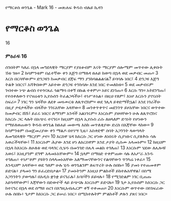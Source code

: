 ﻿
የማርቆስ ወንጌል - Mark 16 - መጽሐፍ ቅዱስ ብሉይ ኪዳን
# የማርቆስ ወንጌል
16
### ምዕራፍ 16
 ሰንበትም ካለፈ በኋላ መግደላዊት ማርያም የያዕቆብም እናት ማርያም ሰሎሜም መጥተው ሊቀቡት ሽቱ ገዙ።
2  ከሳምንቱም በፊተኛው ቀን እጅግ በማለዳ ፀሐይ ከወጣ በኋላ ወደ መቃብር መጡ።
3  እርስ በርሳቸውም። ድንጋዩን ከመቃብር ደጃፍ ማን ያንከባልልልናል? ይባባሉ ነበር፤
4  ድንጋዩ እጅግ ትልቅ ነበርና፤ አሻቅበውም አይተው ድንጋዩ ተንከባሎ እንደ ነበር ተመለከቱ።
5  ወደ መቃብሩም ገብተው ነጭ ልብስ የተጎናጸፈ ጎልማሳ በቀኝ በኩል ተቀምጦ አዩና ደነገጡ።
6  እርሱ ግን። አትደንግጡ፤ የተሰቀለውን የናዝሬቱን ኢየሱስን ትፈልጋላችሁ፤ ተነሥቶአል፥ በዚህ የለም፤ እነሆ እርሱን ያኖሩበት ስፍራ።
7  ነገር ግን ሄዳችሁ ለደቀ መዛሙርቱ ለጴጥሮስም። ወደ ገሊላ ይቀድማችኋል፤ እንደ ነገራችሁ በዚያ ታዩታላችሁ ብላችሁ ንገሩአቸው አላቸው።
8  መንቀጥቀጥና መደንገጥ ይዞአቸው ነበርና ወጥተው ከመቃብር ሸሹ፤ ይፈሩ ነበርና ለማንም አንዳች አልነገሩም። እነርሱም ያዘዛቸውን ሁሉ ለጴጥሮስና ከእርሱ ጋር ላሉት በአጭሩ ተናገሩ። ከዚህም በኋላ ኢየሱስ ራሱ ለዘላለም ድኅነት የሆነውን የማይለወጠውን ቅዱስ ወንጌል ከፀሐይ መውጫ እስከ መጥለቂያው ድረስ በእጃቸው ላከው።
9  ከሳምንቱም በመጀመሪያው ቀን ማልዶ በተነሣ ጊዜ፥ አስቀድሞ ሰባት አጋንንት ላወጣላት ለመግደላዊት ማርያም ታየ።
10  እርስዋ ሄዳ ከእርሱ ጋር ሆነው ለነበሩት ሲያዝኑና ሲያለቅሱ ሳሉ አወራችላቸው፤
11  እነርሱም ሕያው እንደ ሆነ ለእርስዋም እንደ ታያት ሲሰሙ አላመኑም።
12  ከዚህም በኋላ ከእነርሱ ለሁለቱ ወደ ባላገር ሲሄዱ በመንገድ በሌላ መልክ ተገለጠ፤
13  እነርሱም ሄደው ለሌሎቹ አወሩ፤ እነዚያንም ደግሞ አላመኑአቸውም።
14  ኋላም በማዕድ ተቀምጠው ሳሉ ለአሥራ አንዱ ተገለጠ፥ ተነሥቶም ያዩትን ስላላመኑአቸው አለማመናቸውንና የልባቸውን ጥንካሬ ነቀፈ።
15  እንዲህም አላቸው። ወደ ዓለም ሁሉ ሂዱ ወንጌልንም ለፍጥረት ሁሉ ስበኩ።
16  ያመነ የተጠመቀም ይድናል፥ ያላመነ ግን ይፈረድበታል።
17  ያመኑትንም እነዚህ ምልክቶች ይከተሉአቸዋል፤ በስሜ አጋንንትን ያወጣሉ፤ በአዲስ ቋንቋ ይናገራሉ፤ እባቦችን ይይዛሉ፥
18  የሚገድልም ነገር ቢጠጡ አይጎዳቸውም፤ እጃቸውን በድውዮች ላይ ይጭናሉ እነርሱም ይድናሉ።
19  ጌታ ኢየሱስም ከእነርሱ ጋር ከተናገረ በኋላ ወደ ሰማይ ዐረገ በእግዚአብሔርም ቀኝ ተቀመጠ።
20  እነርሱም ወጥተው በየስፍራው ሁሉ ሰበኩ፥ ጌታም ከእነርሱ ጋር ይሠራ ነበር፥ በሚከተሉትም ምልክቶች ቃሉን ያጸና ነበር። 
